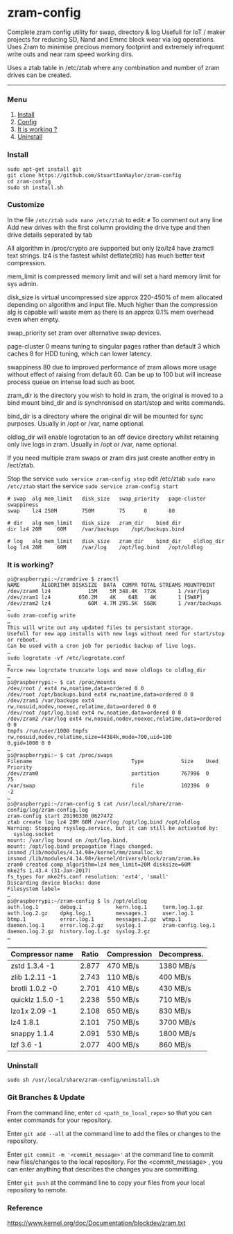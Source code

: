# zram-config
Complete zram config utility for swap, directory &amp; log 
Usefull for IoT / maker projects for reducing SD, Nand and Emmc block wear via log operations.
Uses Zram to minimise precious memory footprint and extremely infrequent write outs and near ram speed working dirs.

Uses a ztab table in /etc/ztab where any combination and number of zram drives can be created.

_____
### Menu
1. [Install](#install)
2. [Config](#config)
3. [It is working ?](#it-is-working)
4. [Uninstall](#uninstall-)

### Install
    sudo apt-get install git
    git clone https://github.com/StuartIanNaylor/zram-config
    cd zram-config
    sudo sh install.sh
    

### Customize
In the file `/etc/ztab` `sudo nano /etc/ztab` to edit:
`#` To comment out any line
Add new drives with the first collumn providing the drive type and then drive details seperated by tab

All algorithm in /proc/crypto are supported but only lzo/lz4 have zramctl text strings.
lz4 is the fastest whilst deflate(zlib) has much better text compression.

mem_limit is compressed memory limit and will set a hard memory limit for sys admin.

disk_size is virtual uncompressed size approx 220-450% of mem allocated depending on algorithm and input file.
Much higher than the compression alg is capable will waste mem as there is an approx 0.1% mem overhead even when empty.

swap_priority set zram over alternative swap devices.

page-cluster 0 means tuning to singular pages rather than default 3 which caches 8 for HDD tuning, which can lower latency.

swappiness 80 due to improved performance of zram allows more usage without effect of raising from default 60. Can be up to 100 but will increase process queue on intense load such as boot.

zram_dir is the directory you wish to hold in zram, the original is moved to a bind mount bind_dir and is synchronised on start/stop and write commands.

bind_dir is a directory where the original dir will be mounted for sync purposes. Usually in /opt or /var, name optional.

oldlog_dir will enable logrotation to an off device directory whilst retaining only live logs in zram.  Usually in /opt or /var, name optional.

If you need multiple zram swaps or zram dirs just create another entry in /ect/ztab.

Stop the service `sudo service zram-config stop` edit /etc/ztab `sudo nano /etc/ztab` start the service `sudo service zram-config start`
```
# swap	alg	mem_limit	disk_size	swap_priority	page-cluster	swappiness
swap	lz4	250M		750M		75		0		80

# dir	alg	mem_limit	disk_size	zram_dir	bind_dir
dir	lz4	20M		60M		/var/backups	/opt/backups.bind

# log	alg	mem_limit	disk_size	zram_dir	bind_dir	oldlog_dir
log	lz4	20M		60M		/var/log	/opt/log.bind	/opt/oldlog
```



### It is working?
```
pi@raspberrypi:~/zramdrive $ zramctl
NAME       ALGORITHM DISKSIZE  DATA  COMPR TOTAL STREAMS MOUNTPOINT
/dev/zram0 lz4            15M    5M 348.4K  772K       1 /var/log
/dev/zram1 lz4         650.2M    4K    64B    4K       1 [SWAP]
/dev/zram2 lz4            60M  4.7M 295.5K  568K       1 /var/backups
…
sudo zram-config write
…
This will write out any updated files to persistant storage.
Usefull for new app installs with new logs without need for start/stop or reboot.
Can be used with a cron job for periodic backup of live logs.
…
sudo logrotate -vf /etc/logrotate.conf
…
Force new logrotate truncate logs and move oldlogs to oldlog_dir
…
pi@raspberrypi:~ $ cat /proc/mounts
/dev/root / ext4 rw,noatime,data=ordered 0 0
/dev/root /opt/backups.bind ext4 rw,noatime,data=ordered 0 0
/dev/zram1 /var/backups ext4 rw,nosuid,nodev,noexec,relatime,data=ordered 0 0
/dev/root /opt/log.bind ext4 rw,noatime,data=ordered 0 0
/dev/zram2 /var/log ext4 rw,nosuid,nodev,noexec,relatime,data=ordered 0 0
tmpfs /run/user/1000 tmpfs rw,nosuid,nodev,relatime,size=44384k,mode=700,uid=100                                       0,gid=1000 0 0
…
pi@raspberrypi:~ $ cat /proc/swaps
Filename                                Type            Size    Used    Priority
/dev/zram0                              partition       767996  0       75
/var/swap                               file            102396  0       -2
…
pi@raspberrypi:~/zram-config $ cat /usr/local/share/zram-config/log/zram-config.log
zram-config start 20190330_062747Z
ztab create log lz4 20M 60M /var/log /opt/log.bind /opt/oldlog
Warning: Stopping rsyslog.service, but it can still be activated by:
  syslog.socket
mount: /var/log bound on /opt/log.bind.
mount: /opt/log.bind propagation flags changed.
insmod /lib/modules/4.14.98+/kernel/mm/zsmalloc.ko
insmod /lib/modules/4.14.98+/kernel/drivers/block/zram/zram.ko
zram0 created comp_algorithm=lz4 mem_limit=20M disksize=60M
mke2fs 1.43.4 (31-Jan-2017)
fs_types for mke2fs.conf resolution: 'ext4', 'small'
Discarding device blocks: done
Filesystem label=
…
pi@raspberrypi:~/zram-config $ ls /opt/oldlog
auth.log.1       debug.1           kern.log.1     term.log.1.gz
auth.log.2.gz    dpkg.log.1        messages.1     user.log.1
btmp.1           error.log.1       messages.2.gz  wtmp.1
daemon.log.1     error.log.2.gz    syslog.1       zram-config.log.1
daemon.log.2.gz  history.log.1.gz  syslog.2.gz
…
```



| Compressor name	     | Ratio	| Compression | Decompress. |
|------------------------|----------|-------------|-------------|
|zstd 1.3.4 -1	         | 2.877	| 470 MB/s	  | 1380 MB/s   |
|zlib 1.2.11 -1	         | 2.743    | 110 MB/s    | 400 MB/s    |
|brotli 1.0.2 -0	     | 2.701	| 410 MB/s	  | 430 MB/s    |
|quicklz 1.5.0 -1	     | 2.238	| 550 MB/s	  | 710 MB/s    |
|lzo1x 2.09 -1	         | 2.108	| 650 MB/s	  | 830 MB/s    |
|lz4 1.8.1	             | 2.101    | 750 MB/s    | 3700 MB/s   |
|snappy 1.1.4	         | 2.091	| 530 MB/s	  | 1800 MB/s   |
|lzf 3.6 -1	             | 2.077	| 400 MB/s	  | 860 MB/s    |


### Uninstall
```
sudo sh /usr/local/share/zram-config/uninstall.sh
```


### Git Branches & Update
From the command line, enter `cd <path_to_local_repo>` so that you can enter commands for your repository.

Enter `git add --all` at the command line to add the files or changes to the repository.

Enter `git commit -m '<commit_message>'` at the command line to commit new files/changes to the local repository. For the <commit_message> , you can enter anything that describes the changes you are committing.

Enter `git push`  at the command line to copy your files from your local repository to remote.

### Reference
https://www.kernel.org/doc/Documentation/blockdev/zram.txt
